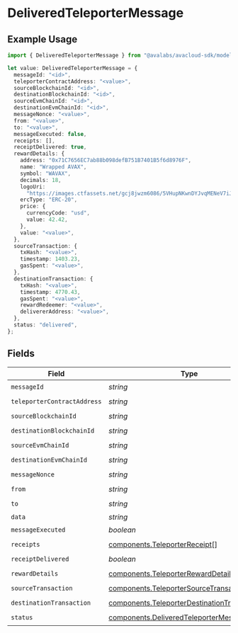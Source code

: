 # DeliveredTeleporterMessage

## Example Usage

```typescript
import { DeliveredTeleporterMessage } from "@avalabs/avacloud-sdk/models/components";

let value: DeliveredTeleporterMessage = {
  messageId: "<id>",
  teleporterContractAddress: "<value>",
  sourceBlockchainId: "<id>",
  destinationBlockchainId: "<id>",
  sourceEvmChainId: "<id>",
  destinationEvmChainId: "<id>",
  messageNonce: "<value>",
  from: "<value>",
  to: "<value>",
  messageExecuted: false,
  receipts: [],
  receiptDelivered: true,
  rewardDetails: {
    address: "0x71C7656EC7ab88b098defB751B7401B5f6d8976F",
    name: "Wrapped AVAX",
    symbol: "WAVAX",
    decimals: 18,
    logoUri:
      "https://images.ctfassets.net/gcj8jwzm6086/5VHupNKwnDYJvqMENeV7iJ/fdd6326b7a82c8388e4ee9d4be7062d4/avalanche-avax-logo.svg",
    ercType: "ERC-20",
    price: {
      currencyCode: "usd",
      value: 42.42,
    },
    value: "<value>",
  },
  sourceTransaction: {
    txHash: "<value>",
    timestamp: 1403.23,
    gasSpent: "<value>",
  },
  destinationTransaction: {
    txHash: "<value>",
    timestamp: 4770.43,
    gasSpent: "<value>",
    rewardRedeemer: "<value>",
    delivererAddress: "<value>",
  },
  status: "delivered",
};
```

## Fields

| Field                                                                                                      | Type                                                                                                       | Required                                                                                                   | Description                                                                                                |
| ---------------------------------------------------------------------------------------------------------- | ---------------------------------------------------------------------------------------------------------- | ---------------------------------------------------------------------------------------------------------- | ---------------------------------------------------------------------------------------------------------- |
| `messageId`                                                                                                | *string*                                                                                                   | :heavy_check_mark:                                                                                         | N/A                                                                                                        |
| `teleporterContractAddress`                                                                                | *string*                                                                                                   | :heavy_check_mark:                                                                                         | N/A                                                                                                        |
| `sourceBlockchainId`                                                                                       | *string*                                                                                                   | :heavy_check_mark:                                                                                         | N/A                                                                                                        |
| `destinationBlockchainId`                                                                                  | *string*                                                                                                   | :heavy_check_mark:                                                                                         | N/A                                                                                                        |
| `sourceEvmChainId`                                                                                         | *string*                                                                                                   | :heavy_check_mark:                                                                                         | N/A                                                                                                        |
| `destinationEvmChainId`                                                                                    | *string*                                                                                                   | :heavy_check_mark:                                                                                         | N/A                                                                                                        |
| `messageNonce`                                                                                             | *string*                                                                                                   | :heavy_check_mark:                                                                                         | N/A                                                                                                        |
| `from`                                                                                                     | *string*                                                                                                   | :heavy_check_mark:                                                                                         | N/A                                                                                                        |
| `to`                                                                                                       | *string*                                                                                                   | :heavy_check_mark:                                                                                         | N/A                                                                                                        |
| `data`                                                                                                     | *string*                                                                                                   | :heavy_minus_sign:                                                                                         | N/A                                                                                                        |
| `messageExecuted`                                                                                          | *boolean*                                                                                                  | :heavy_check_mark:                                                                                         | N/A                                                                                                        |
| `receipts`                                                                                                 | [components.TeleporterReceipt](../../models/components/teleporterreceipt.md)[]                             | :heavy_check_mark:                                                                                         | N/A                                                                                                        |
| `receiptDelivered`                                                                                         | *boolean*                                                                                                  | :heavy_check_mark:                                                                                         | N/A                                                                                                        |
| `rewardDetails`                                                                                            | [components.TeleporterRewardDetails](../../models/components/teleporterrewarddetails.md)                   | :heavy_check_mark:                                                                                         | N/A                                                                                                        |
| `sourceTransaction`                                                                                        | [components.TeleporterSourceTransaction](../../models/components/teleportersourcetransaction.md)           | :heavy_check_mark:                                                                                         | N/A                                                                                                        |
| `destinationTransaction`                                                                                   | [components.TeleporterDestinationTransaction](../../models/components/teleporterdestinationtransaction.md) | :heavy_check_mark:                                                                                         | N/A                                                                                                        |
| `status`                                                                                                   | [components.DeliveredTeleporterMessageStatus](../../models/components/deliveredteleportermessagestatus.md) | :heavy_check_mark:                                                                                         | N/A                                                                                                        |